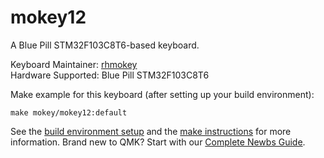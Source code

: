 # mokey12

A Blue Pill STM32F103C8T6-based keyboard.

Keyboard Maintainer: [rhmokey](https://github.com/rhmokey)  
Hardware Supported: Blue Pill STM32F103C8T6  

Make example for this keyboard (after setting up your build environment):

    make mokey/mokey12:default

See the [build environment setup](https://docs.qmk.fm/#/getting_started_build_tools) and the [make instructions](https://docs.qmk.fm/#/getting_started_make_guide) for more information. Brand new to QMK? Start with our [Complete Newbs Guide](https://docs.qmk.fm/#/newbs).
